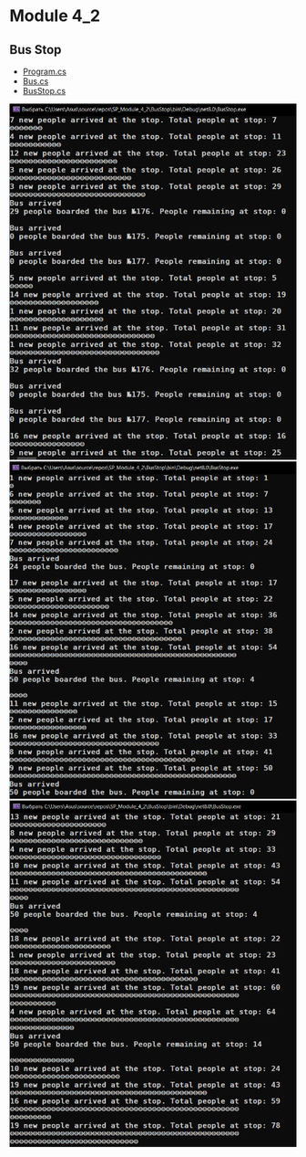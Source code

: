 # Module 4_2

## Bus Stop

- [Program.cs](BusStop/Program.cs)
- [Bus.cs](BusStop/Bus.cs)
- [BusStop.cs](BusStop/BusStop.cs)

<img src="images/0.png">
<img src="images/1.png">
<img src="images/2.png">
